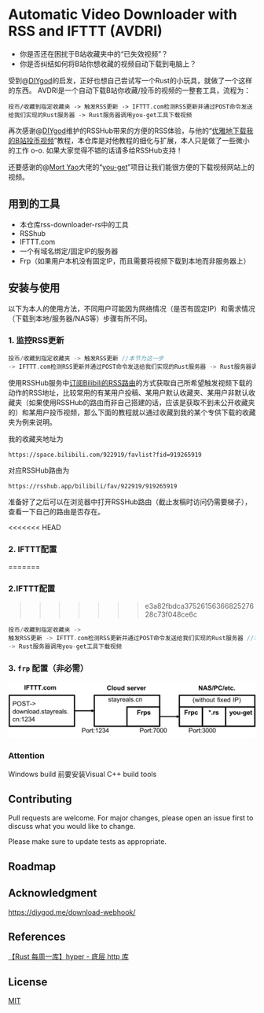 # **A**utomatic **V**ideo **D**ownloader with **R**SS and **I**FTTT (AVDRI)

- 你是否还在困扰于B站收藏夹中的“已失效视频”？
- 你是否纠结如何将B站你想收藏的视频自动下载到电脑上？

受到@[DIYgod](https://github.com/DIYgod)的启发，正好也想自己尝试写一个Rust的小玩具，就做了一个这样的东西。
AVDRI是一个自动下载B站你收藏/投币的视频的一整套工具，流程为：
```
投币/收藏到指定收藏夹 -> 触发RSS更新 -> IFTTT.com检测RSS更新并通过POST命令发送给我们实现的Rust服务器 -> Rust服务器调用you-get工具下载视频
```

再次感谢@[DIYgod](https://github.com/DIYgod)维护的RSSHub带来的方便的RSS体验，与他的“[优雅地下载我的B站投币视频](https://diygod.me/download-webhook/)”教程，本仓库是对他教程的细化与扩展，本人只是做了一些微小的工作 o-o.
如果大家觉得不错的话请多给RSSHub支持！

还要感谢的@[Mort Yao](https://github.com/soimort)大佬的“[you-get](https://github.com/soimort/you-get)”项目让我们能很方便的下载视频网站上的视频。

## 用到的工具

- 本仓库rss-downloader-rs中的工具
- RSShub
- IFTTT.com
- 一个有域名绑定/固定IP的服务器
- Frp（如果用户本机没有固定IP，而且需要将视频下载到本地而非服务器上）

## 安装与使用

以下为本人的使用方法，不同用户可能因为网络情况（是否有固定IP）和需求情况（下载到本地/服务器/NAS等）步骤有所不同。

### 1. 监控RSS更新
```c
投币/收藏到指定收藏夹 -> 触发RSS更新 //本节为这一步
-> IFTTT.com检测RSS更新并通过POST命令发送给我们实现的Rust服务器 -> Rust服务器调用you-get工具下载视频
```
使用RSSHub服务中[订阅Bilibili的RSS路由](https://docs.rsshub.app/social-media.html#bilibili)的方式获取自己所希望触发视频下载的动作的RSS地址，比较常用的有某用户投稿、某用户默认收藏夹、某用户非默认收藏夹（如果使用RSSHub的路由而非自己搭建的话，应该是获取不到未公开收藏夹的）和某用户投币视频，那么下面的教程就以通过收藏到我的某个专供下载的收藏夹为例来说明。

我的收藏夹地址为
```
https://space.bilibili.com/922919/favlist?fid=919265919
```
对应RSSHub路由为
```
https://rsshub.app/bilibili/fav/922919/919265919
```

准备好了之后可以在浏览器中打开RSSHub路由（截止发稿时访问仍需要梯子），查看一下自己的路由是否存在。

<<<<<<< HEAD
### 2. IFTTT配置
=======
### 2.IFTTT配置
>>>>>>> e3a82fbdca3752615636682527628c73f048ce6c
```c
投币/收藏到指定收藏夹 -> 
触发RSS更新 -> IFTTT.com检测RSS更新并通过POST命令发送给我们实现的Rust服务器 //本节为这一步
-> Rust服务器调用you-get工具下载视频
```

### 3. `frp` 配置（非必需）
![Network structure](./meta/Ntwk_structure.png)
### Attention
Windows build 前要安装Visual C++ build tools
## Contributing
Pull requests are welcome. For major changes, please open an issue first to discuss what you would like to change.

Please make sure to update tests as appropriate.

## Roadmap


## Acknowledgment
https://diygod.me/download-webhook/

## References
[【Rust 每周一库】hyper - 底层 http 库](https://www.chainnews.com/articles/617213876836.htm)

## License
[MIT](https://choosealicense.com/licenses/mit/)
